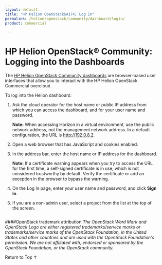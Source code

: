 ```yaml
---
layout: default
title: "HP Helion OpenStack&#174; Log In"
permalink: /helion/openstack/community/dashboard/login/
product: commercial

---
```

<!--UNDER REVISION-->

<script>

function PageRefresh {
onLoad="window.refresh"
}

PageRefresh();

</script>

<!--
<p style="font-size: small;"> <a href="/helion/openstack/managing/volumes/">&#9664; PREV</a> | <a href="/helion/openstack/dashboard/users/">&#9650; UP</a> | <a href="/helion/openstack/managing/routers/">NEXT &#9654;</a> </p>
-->

# HP Helion OpenStack&reg; Community: Logging into the Dashboards

The [HP Helion OpenStack Community dashboards](/helion/community/dashboard/how-works/) are browser-based user interfaces that allow you to interact with the HP Helion OpenStack Commercial overcloud.

To log into the Helion dashboard:

1. Ask the cloud operator for the host name or public IP address from which you can access the dashboard, and for your user name and password.

	**Note:** When accessing Horizon in a virtual environment, use the public network address, not the management network address. In a default configuration, the URL is http://192.0.8.2.


2. Open a web browser that has JavaScript and cookies enabled.

3. In the address bar, enter the host name or IP address for the dashboard.

	**Note:** If a certificate warning appears when you try to access the URL for the first time, a self-signed certificate is in use, which is not considered trustworthy by default. Verify the certificate or add an exception in the browser to bypass the warning.

4. On the Log In page, enter your user name and password, and click **Sign In**.

5. If you are a non-admin user, select a project from the list at the top of the screen.

<img src="media/HorizonProjectMenu.png" alt="" />

####OpenStack trademark attribution
*The OpenStack Word Mark and OpenStack Logo are either registered trademarks/service marks or trademarks/service marks of the OpenStack Foundation, in the United States and other countries and are used with the OpenStack Foundation's permission. We are not affiliated with, endorsed or sponsored by the OpenStack Foundation, or the OpenStack community.*

<a href="#top" style="padding:14px 0px 14px 0px; text-decoration: none;"> Return to Top &#8593;</a>
